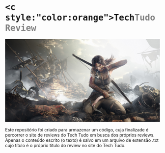 # <kbd><c style:"color:orange">Tech</c><cc style="color:grey">Tudo Review</cc></kbd>

![Tomb Raider 2012](TombRaider.jpg "Tomb Raider 2012")

Este repositório foi criado para armazenar um código, cuja finalizade é percorrer o site de reviews do Tech Tudo em busca dos próprios reviews. Apenas o conteúdo escrito (o texto) é salvo em um arquivo de extensão .txt cujo título é o próprio título do review no site do Tech Tudo.